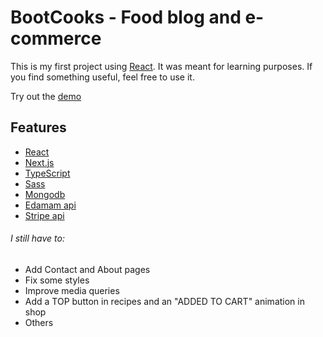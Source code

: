 BootCooks - Food blog and e-commerce
=====================================


This is my first project using [React](https://reactjs.org). It was meant for learning purposes. If you find something useful, feel free to use it.

Try out the [demo](https://bootcooks.vercel.app)


## Features

- [React](https://reactjs.org)
- [Next.js](https://nextjs.org/)
- [TypeScript](https://www.typescriptlang.org)
- [Sass](https://sass-lang.com)
- [Mongodb](https://www.mongodb.com)
- [Edamam api](https://www.edamam.com) 
- [Stripe api](https://stripe.com) 


###### I still have to:

- Add Contact and About pages
- Fix some styles
- Improve media queries
- Add a TOP button in recipes and an "ADDED TO CART" animation in shop
- Others
